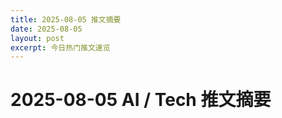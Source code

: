 ```yaml
---
title: 2025-08-05 推文摘要
date: 2025-08-05
layout: post
excerpt: 今日热门推文速览
---
```


# 2025-08-05 AI / Tech 推文摘要


